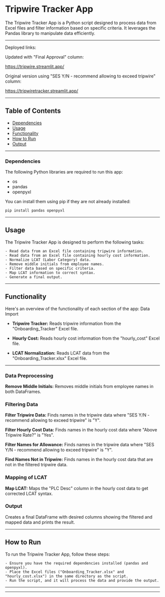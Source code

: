 # Tripwire Tracker App

The Tripwire Tracker App is a Python script designed to process data from Excel files and filter information based on specific criteria. It leverages the Pandas library to manipulate data efficiently.

---

Deployed links:

Updated with "Final Approval" column: 

https://tripwire.streamlit.app/



Original version using "SES Y/N - recommend allowing to exceed tripwire" column: 

https://tripwiretracker.streamlit.app/

---

## Table of Contents
- [Dependencies](#dependencies)
- [Usage](#usage)
- [Functionality](#functionality)
- [How to Run](#how-to-run)
- [Output](#output)

---

### Dependencies <a name="dependencies"></a>

The following Python libraries are required to run this app:
- os
- pandas
- openpyxl

You can install them using pip if they are not already installed:

    pip install pandas openpyxl

---

## Usage

The Tripwire Tracker App is designed to perform the following tasks:

    - Read data from an Excel file containing tripwire information.
    - Read data from an Excel file containing hourly cost information.
    - Normalize LCAT (Labor Category) data.
    - Remove middle initials from employee names.
    - Filter data based on specific criteria.
    - Map LCAT information to correct syntax.
    - Generate a final output.

---

## Functionality

Here's an overview of the functionality of each section of the app:
Data Import

- **Tripwire Tracker:** Reads tripwire information from the "Onboarding_Tracker" Excel file.
    
- **Hourly Cost:** Reads hourly cost information from the "hourly_cost" Excel file.
    
- **LCAT Normalization:** Reads LCAT data from the "Onboarding_Tracker.xlsx" Excel file.

---

### Data Preprocessing

**Remove Middle Initials:** Removes middle initials from employee names in both DataFrames.


### Filtering Data

**Filter Tripwire Data:** Finds names in the tripwire data where "SES Y/N - recommend allowing to exceed tripwire" is "Y".

**Filter Hourly Cost Data:** Finds names in the hourly cost data where "Above Tripwire Rate?" is "Yes".

**Filter Names for Allowance:** Finds names in the tripwire data where "SES Y/N - recommend allowing to exceed tripwire" is "Y".

**Find Names Not in Tripwire:** Finds names in the hourly cost data that are not in the filtered tripwire data.

### Mapping of LCAT

**Map LCAT:** Maps the "PLC Desc" column in the hourly cost data to get corrected LCAT syntax.

### Output

Creates a final DataFrame with desired columns showing the filtered and mapped data and prints the result.

---

## How to Run

To run the Tripwire Tracker App, follow these steps:

    - Ensure you have the required dependencies installed (pandas and openpyxl).
    - Place the Excel files ("Onboarding_Tracker.xlsx" and "hourly_cost.xlsx") in the same directory as the script.
    - Run the script, and it will process the data and provide the output.

---
---
